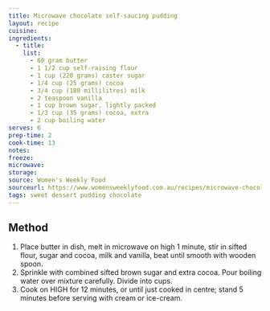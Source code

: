 ```yaml
---
title: Microwave chocolate self-saucing pudding
layout: recipe
cuisine: 
ingredients:
  - title: 
    list:
      - 60 gram butter
      - 1 1/2 cup self-raising flour
      - 1 cup (220 grams) caster sugar
      - 1/4 cup (25 grams) cocoa
      - 3/4 cup (180 millilitres) milk
      - 2 teaspoon vanilla
      - 1 cup brown sugar, lightly packed
      - 1/3 cup (35 grams) cocoa, extra
      - 2 cup boiling water
serves: 6
prep-time: 2
cook-time: 13
notes: 
freeze: 
microwave: 
storage: 
source: Women's Weekly Food
sourceurl: https://www.womensweeklyfood.com.au/recipes/microwave-chocolate-self-saucing-pudding-6314
tags: sweet dessert pudding chocolate
---
```


## Method
1. Place butter in dish, melt in microwave on high 1 minute, stir in sifted flour, sugar and cocoa, milk and vanilla, beat until smooth with wooden spoon.
2. Sprinkle with combined sifted brown sugar and extra cocoa. Pour boiling water over mixture carefully. Divide into cups.
3. Cook on HIGH for 12 minutes, or until just cooked in centre; stand 5 minutes before serving with cream or ice-cream.